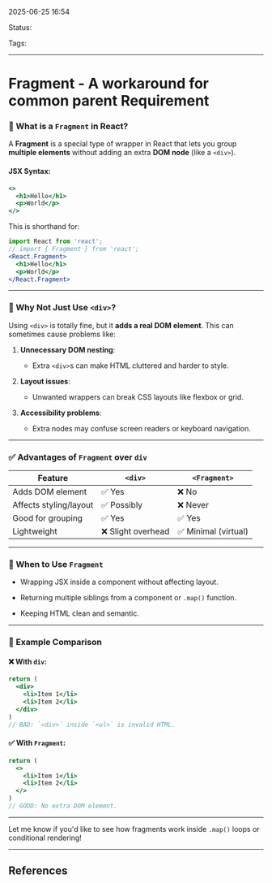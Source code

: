 
2025-06-25 16:54

Status:

Tags:

---
# Fragment - A workaround for common parent Requirement

### 🔹 What is a `Fragment` in React?

A **Fragment** is a special type of wrapper in React that lets you group **multiple elements** without adding an extra **DOM node** (like a `<div>`).

#### JSX Syntax:

```jsx
<>
  <h1>Hello</h1>
  <p>World</p>
</>
```

This is shorthand for:

```jsx
import React from 'react';
// import { Fragment } from 'react';
<React.Fragment>
  <h1>Hello</h1>
  <p>World</p>
</React.Fragment>
```

---

### 🔹 Why Not Just Use `<div>`?

Using `<div>` is totally fine, but it **adds a real DOM element**. This can sometimes cause problems like:

1. **Unnecessary DOM nesting**:
    
    - Extra `<div>`s can make HTML cluttered and harder to style.
        
2. **Layout issues**:
    
    - Unwanted wrappers can break CSS layouts like flexbox or grid.
        
3. **Accessibility problems**:
    
    - Extra nodes may confuse screen readers or keyboard navigation.
        

---

### ✅ Advantages of `Fragment` over `div`

|Feature|`<div>`|`<Fragment>`|
|---|---|---|
|Adds DOM element|✅ Yes|❌ No|
|Affects styling/layout|✅ Possibly|❌ Never|
|Good for grouping|✅ Yes|✅ Yes|
|Lightweight|❌ Slight overhead|✅ Minimal (virtual)|

---

### 🧠 When to Use `Fragment`

- Wrapping JSX inside a component without affecting layout.
    
- Returning multiple siblings from a component or `.map()` function.
    
- Keeping HTML clean and semantic.
    

---

### 🧪 Example Comparison

#### ❌ With `div`:

```jsx
return (
  <div>
    <li>Item 1</li>
    <li>Item 2</li>
  </div>
)
// BAD: `<div>` inside `<ul>` is invalid HTML.
```

#### ✅ With `Fragment`:

```jsx
return (
  <>
    <li>Item 1</li>
    <li>Item 2</li>
  </>
)
// GOOD: No extra DOM element.
```

---

Let me know if you'd like to see how fragments work inside `.map()` loops or conditional rendering!

---
## References


